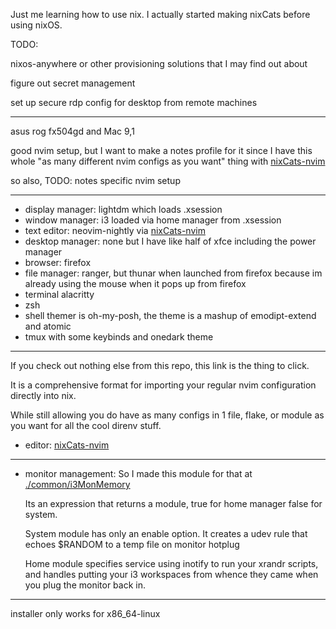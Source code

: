 Just me learning how to use nix. I actually started making nixCats before using nixOS.

TODO:

nixos-anywhere or other provisioning solutions that I may find out about

figure out secret management

set up secure rdp config for desktop from remote machines

---

asus rog fx504gd and Mac 9,1

good nvim setup, but I want to make a notes profile for it since I have this whole "as many different nvim configs as you want" thing with [nixCats-nvim](https://github.com/BirdeeHub/nixCats-nvim)

so also, TODO: notes specific nvim setup

---

- display manager: lightdm which loads .xsession
- window manager: i3 loaded via home manager from .xsession
- text editor: neovim-nightly via [nixCats-nvim](https://github.com/BirdeeHub/nixCats-nvim)
- desktop manager: none but I have like half of xfce including the power manager
- browser: firefox
- file manager: ranger, but thunar when launched from firefox because im already using the mouse when it pops up from firefox
- terminal alacritty
- zsh
- shell themer is oh-my-posh, the theme is a mashup of emodipt-extend and atomic
- tmux with some keybinds and onedark theme

---
If you check out nothing else from this repo, this link is the thing to click.

It is a comprehensive format for importing your regular nvim configuration directly into nix.

While still allowing you do have as many configs in 1 file, flake, or module as you want for all the cool direnv stuff.

- editor: [nixCats-nvim](https://github.com/BirdeeHub/nixCats-nvim)

---

- monitor management:
    So I made this module for that at [./common/i3MonMemory](./common/i3MonMemory)

    Its an expression that returns a module, true for home manager false for system.

    System module has only an enable option.
    It creates a udev rule that echoes $RANDOM to a temp file on monitor hotplug

    Home module specifies service using inotify to run your xrandr scripts, and handles putting your i3 workspaces from whence they came when you plug the monitor back in.



---

installer only works for x86_64-linux
